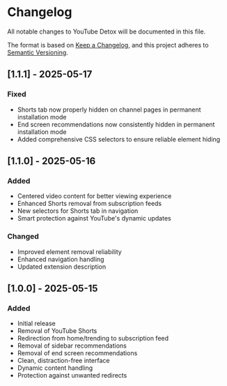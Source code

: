 # Changelog
All notable changes to YouTube Detox will be documented in this file.

The format is based on [Keep a Changelog](https://keepachangelog.com/en/1.0.0/),
and this project adheres to [Semantic Versioning](https://semver.org/spec/v2.0.0.html).

## [1.1.1] - 2025-05-17
### Fixed
- Shorts tab now properly hidden on channel pages in permanent installation mode
- End screen recommendations now consistently hidden in permanent installation mode
- Added comprehensive CSS selectors to ensure reliable element hiding

## [1.1.0] - 2025-05-16
### Added
- Centered video content for better viewing experience
- Enhanced Shorts removal from subscription feeds
- New selectors for Shorts tab in navigation
- Smart protection against YouTube's dynamic updates

### Changed
- Improved element removal reliability
- Enhanced navigation handling
- Updated extension description

## [1.0.0] - 2025-05-15
### Added
- Initial release
- Removal of YouTube Shorts
- Redirection from home/trending to subscription feed
- Removal of sidebar recommendations
- Removal of end screen recommendations
- Clean, distraction-free interface
- Dynamic content handling
- Protection against unwanted redirects 